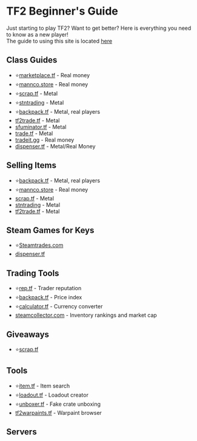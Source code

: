 # TF2 Beginner's Guide
Just starting to play TF2? Want to get better? Here is everything you need to know as a new player!  
The guide to using this site is located [here](/help)  

## Class Guides  
* ⭐[marketplace.tf](https://marketplace.tf/) - Real money  
* ⭐[mannco.store](https://mannco.store/) - Real money  
* ⭐[scrap.tf](https://scrap.tf/) - Metal  
* ⭐[stntrading](https://stntrading.eu/) - Metal  
* ⭐[backpack.tf](https://backpack.tf/) - Metal, real players  
* [tf2trade.tf](https://tf2trade.tf/) - Metal  
* [sfuminator.tf](https://sfuminator.tf/) - Metal  
* [trade.tf](https://www.trade.tf/) - Metal  
* [tradeit.gg](https://tradeit.gg/tf2/trade) - Real money  
* [dispenser.tf](https://dispenser.tf/) - Metal/Real Money  

## Selling Items
* ⭐[backpack.tf](https://backpack.tf/) - Metal, real players  
* ⭐[mannco.store](https://mannco.store/) - Real money  
* [scrap.tf](https://scrap.tf/) - Metal  
* [stntrading](https://stntrading.eu/) - Metal  
* [tf2trade.tf](https://tf2trade.tf/) - Metal  

## Steam Games for Keys
* ⭐[Steamtrades.com](https://www.steamtrades.com/trades/search?have=tf2)  
* [dispenser.tf](https://dispenser.tf/)  

## Trading Tools  
* ⭐[rep.tf](https://rep.tf/) - Trader reputation  
* ⭐[backpack.tf](https://backpack.tf/) - Price index  
* ⭐[calculator.tf](https://calculator.tf/) - Currency converter  
* [steamcollector.com](https://steamcollector.com/) - Inventory rankings and market cap  

## Giveaways
* ⭐[scrap.tf](https://scrap.tf/)  

## Tools
* ⭐[item.tf](https://item.tf/) - Item search  
* ⭐[loadout.tf](https://loadout.tf/) - Loadout creator  
* ⭐[unboxer.tf](https://unboxer.tf/) - Fake crate unboxing  
* [tf2warpaints.tf](https://tf2warpaints.tf/) - Warpaint browser  

## Servers
